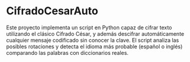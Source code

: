 # CifradoCesarAuto
Este proyecto implementa un script en Python capaz de cifrar texto utilizando el clásico Cifrado César, y además descifrar automáticamente cualquier mensaje codificado sin conocer la clave. El script analiza las posibles rotaciones y detecta el idioma más probable (español o inglés) comparando las palabras con diccionarios reales.
